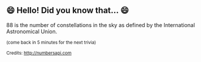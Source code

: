 ## :smile: Hello! Did you know that... :smile:
88 is the number of constellations in the sky as defined by the International Astronomical Union.

<sup>(come back in 5 minutes for the next trivia)</sup>


<sup>Credits: http://numbersapi.com</sup>
